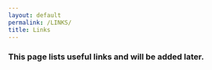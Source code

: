```yaml
---
layout: default
permalink: /LINKS/
title: Links
---
```


### This page lists useful links and will be added later.
